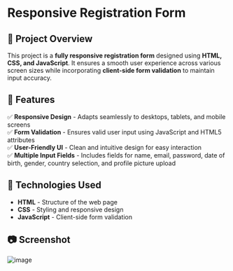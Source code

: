 # Responsive Registration Form

## 📌 Project Overview
This project is a **fully responsive registration form** designed using **HTML, CSS, and JavaScript**. It ensures a smooth user experience across various screen sizes while incorporating **client-side form validation** to maintain input accuracy.

## 🎯 Features
✅ **Responsive Design** - Adapts seamlessly to desktops, tablets, and mobile screens  
✅ **Form Validation** - Ensures valid user input using JavaScript and HTML5 attributes  
✅ **User-Friendly UI** - Clean and intuitive design for easy interaction  
✅ **Multiple Input Fields** - Includes fields for name, email, password, date of birth, gender, country selection, and profile picture upload  

## 🚀 Technologies Used
- **HTML** - Structure of the web page  
- **CSS** - Styling and responsive design  
- **JavaScript** - Client-side form validation  

## 📷 Screenshot
![image](https://github.com/user-attachments/assets/90c703a6-ecd4-4923-a193-77eddf0a5563)

